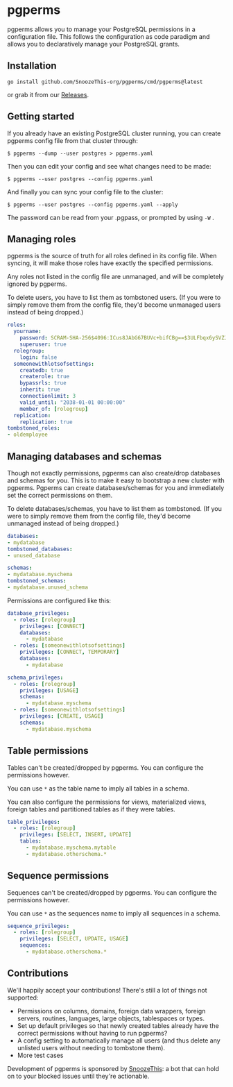 # pgperms

pgperms allows you to manage your PostgreSQL permissions in a configuration file. This follows the configuration as code paradigm and allows you to declaratively manage your PostgreSQL grants.

## Installation

```shell
go install github.com/SnoozeThis-org/pgperms/cmd/pgperms@latest
```

or grab it from our [Releases](https://github.com/SnoozeThis-org/pgperms/releases/latest).

## Getting started

If you already have an existing PostgreSQL cluster running, you can create pgperms config file from that cluster through:

```shell
$ pgperms --dump --user postgres > pgperms.yaml
```

Then you can edit your config and see what changes need to be made:

```shell
$ pgperms --user postgres --config pgperms.yaml
```

And finally you can sync your config file to the cluster:

```shell
$ pgperms --user postgres --config pgperms.yaml --apply
```

The password can be read from your .pgpass, or prompted by using `-W` .

## Managing roles

pgperms is the source of truth for all roles defined in its config file. When syncing, it will make those roles have exactly the specified permissions.

Any roles not listed in the config file are unmanaged, and will be completely ignored by pgperms.

To delete users, you have to list them as tombstoned users. (If you were to simply remove them from the config file, they'd become unmanaged users instead of being dropped.)

```yaml
roles:
  yourname:
    password: SCRAM-SHA-256$4096:ICus8JAbG67BUVc+bifCBg==$3ULFbqx6ySVZJr51b6DOVQIbqy3GxrsHyxb/+JD0pag=:TJyct6ApBeiTdr+z7RP8CXtTOO5w+iK3NEervm9Ezb0=
    superuser: true
  rolegroup:
    login: false
  someonewithlotsofsettings:
    createdb: true
    createrole: true
    bypassrls: true
    inherit: true
    connectionlimit: 3
    valid_until: "2038-01-01 00:00:00"
    member_of: [rolegroup]
  replication:
    replication: true
tombstoned_roles:
- oldemployee
```

## Managing databases and schemas

Though not exactly permissions, pgperms can also create/drop databases and schemas for you. This is to make it easy to bootstrap a new cluster with pgperms. Pgperms can create databases/schemas for you and immediately set the correct permissions on them.

To delete databases/schemas, you have to list them as tombstoned. (If you were to simply remove them from the config file, they'd become unmanaged instead of being dropped.)

```yaml
databases:
- mydatabase
tombstoned_databases:
- unused_database

schemas:
- mydatabase.myschema
tombstoned_schemas:
- mydatabase.unused_schema
```

Permissions are configured like this:

```yaml
database_privileges:
  - roles: [rolegroup]
    privileges: [CONNECT]
    databases:
      - mydatabase
  - roles: [someonewithlotsofsettings]
    privileges: [CONNECT, TEMPORARY]
    databases:
      - mydatabase

schema_privileges:
  - roles: [rolegroup]
    privileges: [USAGE]
    schemas:
      - mydatabase.myschema
  - roles: [someonewithlotsofsettings]
    privileges: [CREATE, USAGE]
    schemas:
      - mydatabase.myschema
```

## Table permissions

Tables can't be created/dropped by pgperms. You can configure the permissions however.

You can use `*` as the table name to imply all tables in a schema.

You can also configure the permissions for views, materialized views, foreign tables and partitioned tables as if they were tables.

```yaml
table_privileges:
  - roles: [rolegroup]
    privileges: [SELECT, INSERT, UPDATE]
    tables:
      - mydatabase.myschema.mytable
      - mydatabase.otherschema.*
```

## Sequence permissions

Sequences can't be created/dropped by pgperms. You can configure the permissions however.

You can use `*` as the sequences name to imply all sequences in a schema.

```yaml
sequence_privileges:
  - roles: [rolegroup]
    privileges: [SELECT, UPDATE, USAGE]
    sequences:
      - mydatabase.otherschema.*
```

## Contributions

We'll happily accept your contributions! There's still a lot of things not supported:

- Permissions on columns, domains, foreign data wrappers, foreign servers, routines, languages, large objects, tablespaces or types.
- Set up default privileges so that newly created tables already have the correct permissions without having to run pgperms?
- A config setting to automatically manage all users (and thus delete any unlisted users without needing to tombstone them).
- More test cases

Development of pgperms is sponsored by [SnoozeThis](http://www.snoozethis.com/): a bot that can hold on to your blocked issues until they're actionable.
